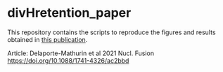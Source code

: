 # divHretention_paper

This repository contains the scripts to reproduce the figures and results obtained in [this publication](https://doi.org/10.1088/1741-4326/ac2bbd).

Article:
Delaporte-Mathurin et al 2021 Nucl. Fusion https://doi.org/10.1088/1741-4326/ac2bbd

